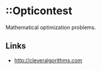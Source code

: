 ::Opticontest
=============

Mathematical optimization problems.



Links
-----

* http://cleveralgorithms.com

